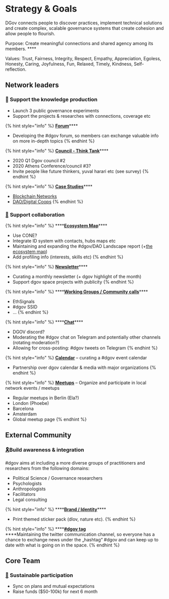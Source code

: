 # Strategy & Goals

DGov connects people to discover practices, implement technical solutions and create complex, scalable governance systems that create cohesion and allow people to flourish.

Purpose: Create meaningful connections and shared agency among its members. ****

Values: Trust, Fairness, Integrity, Respect, Empathy, Appreciation, Egoless, Honesty, Caring, Joyfulness, Fun, Relaxed, Timely, Kindness, Self-reflection.

## **Network leaders**

### 🧠 Support the knowledge production

* Launch 3 public governance experiments
* Support the projects & researches with connections, coverage etc

{% hint style="info" %}
[**Forum**](https://forum.dgov.foundation/)\*\*\*\*

* Developing the \#dgov forum, so members can exchange valuable info on more in-depth topics
{% endhint %}

{% hint style="info" %}
[**Council - Think Tank**](../../councils.md)\*\*\*\*

* 2020 Q1 Dgov council \#2
* 2020 Athens Conference/council \#3?
* Invite people like future thinkers, yuval harari  etc \(see survey\)
{% endhint %}

{% hint style="info" %}
[**Case Studies**](https://mapping.daolandscape.today)\*\*\*\*

* [Blockchain Networks](https://mapping.daolandscape.today/network-governance/blockchain-summary)
* [DAO/Digital Coops](https://mapping.daolandscape.today/network-governance/dao-case-study-research)
{% endhint %}

### [🤝](https://emojipedia.org/handshake/) **Support collaboration**

{% hint style="info" %}
\*\*\*\*[**Ecosystem Map**](https://graphcommons.com/graphs/6a993e34-d8b0-4425-83ce-67c3560429e7?auto=true&svg=true)\*\*\*\*

* Use CONE?
* Integrate ID system with contacts, hubs maps etc
* Maintaining and expanding the \#dgov/DAO Landscape report \(+[the ecosystem map](https://wiki.dgov.foundation/map-of-the-industry-landscape)\)
* Add profiling info \(interests, skills etc\) 
{% endhint %}

{% hint style="info" %}
[**Newsletter**](../../newsletter/)\*\*\*\*

* Curating a monthly newsletter \(+ dgov highlight of the month\)
* Support dgov space projects with publicity
{% endhint %}

{% hint style="info" %}
\*\*\*\*[**Working Groups / Community calls**](../../working-groups.md)\*\*\*\*

* EthSignals
* \#dgov SSID
* ...
{% endhint %}

{% hint style="info" %}
\*\*\*\*[**Chat**](../../chat.md)\*\*\*\*

* DGOV discord?
* Moderating the \#dgov chat on Telegram and potentially other channels \(rotating moderation?\)
* Allowing for cross-posting: \#dgov tweets on Telegram
{% endhint %}

{% hint style="info" %}
[**Calendar**](../../dgov-industry-landscape.md) – curating a \#dgov event calendar 

* Partnership over dgov calendar & media with major organizations
{% endhint %}

{% hint style="info" %}
[**Meetups**](../../meetups.md) – Organize and participate in local network events / meetups

* Regular meetups in Berlin \(Ela?\)
* London \(Phoebe\)
* Barcelona
* Amsterdam
* Global meetup page
{% endhint %}

## External Community

### [🎗️](https://emojipedia.org/reminder-ribbon/)Build awareness & integration

\#dgov aims at including a more diverse groups of practitioners and researchers from the following domains:

* Political Science / Governance researchers
* Psychologists
* Anthropologists
* Facilitators
* Legal consulting 

{% hint style="info" %}
\*\*\*\*[**Brand / Identity**](dgov-network-logo.md)\*\*\*\*

* Print themed sticker pack \(dlov, nature etc\).
{% endhint %}

{% hint style="info" %}
\*\*\*\*[**\#dgov tag**](https://twitter.com/hashtag/dgov)  
****Maintaining the twitter communication channel, so everyone has a chance to exchange news under the „hashtag“ \#dgov and can keep up to date with what is going on in the space.
{% endhint %}

## Core Team

### [💸](https://emojipedia.org/money-with-wings/) Sustainable participation

* Sync on plans and mutual expectations
* Raise funds \($50-100k\) for next 6 month

